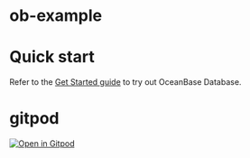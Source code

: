 # ob-example
# Quick start
Refer to the [Get Started guide](https://open.oceanbase.com/quickStart) to try out OceanBase Database.
# gitpod
[![Open in Gitpod](https://gitpod.io/button/open-in-gitpod.svg)](https://gitpod.io/#https://github.com/akaError/oceanbase/tree/gitpod_test)
